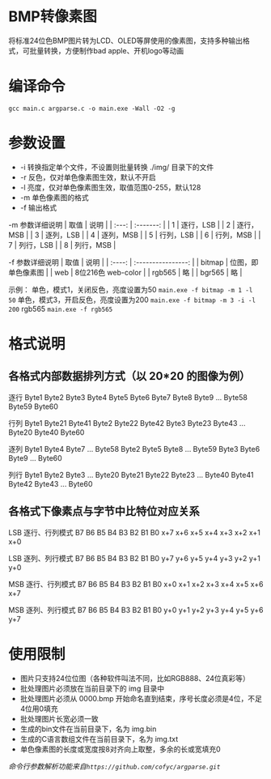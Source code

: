 # BMP转像素图
将标准24位色BMP图片转为LCD、OLED等屏使用的像素图，支持多种输出格式，可批量转换，方便制作bad apple、开机logo等动画

# 编译命令
`gcc main.c argparse.c -o main.exe -Wall -O2 -g`

# 参数设置
* -i 转换指定单个文件，不设置则批量转换 ./img/ 目录下的文件
* -r 反色，仅对单色像素图生效，默认不开启
* -l 亮度，仅对单色像素图生效，取值范围0-255，默认128
* -m 单色像素图的格式
* -f 输出格式

-m 参数详细说明
| 取值  |   说明    |
| :---: | :-------: |
|   1   | 逐行，LSB |
|   2   | 逐行，MSB |
|   3   | 逐列，LSB |
|   4   | 逐列，MSB |
|   5   | 行列，LSB |
|   6   | 行列，MSB |
|   7   | 列行，LSB |
|   8   | 列行，MSB |

-f 参数详细说明
|  取值  |        说明        |
| :----: | :----------------: |
| bitmap | 位图，即单色像素图 |
|  web   | 8位216色 web-color |
| rgb565 |         略         |
| bgr565 |         略         |

示例：
单色，模式1，关闭反色，亮度设置为50 `main.exe -f bitmap -m 1 -l 50`
单色，模式3，开启反色，亮度设置为200 `main.exe -f bitmap -m 3 -i -l 200`
rgb565 `main.exe -f rgb565`

# 格式说明

## 各格式内部数据排列方式（以 20*20 的图像为例）
逐行
Byte1    Byte2    Byte3
Byte4    Byte5    Byte6
Byte7    Byte8    Byte9
...
Byte58   Byte59   Byte60

行列
Byte1    Byte21    Byte41
Byte2    Byte22    Byte42
Byte3    Byte23    Byte43
...
Byte20   Byte40    Byte60

逐列
Byte1    Byte4    Byte7  ...  Byte58
Byte2    Byte5    Byte8  ...  Byte59
Byte3    Byte6    Byte9  ...  Byte60

列行
Byte1    Byte2    Byte3   ...  Byte20
Byte21   Byte22   Byte23  ...  Byte40
Byte41   Byte42   Byte43  ...  Byte60

## 各格式下像素点与字节中比特位对应关系
LSB 逐行、行列模式
B7  B6  B5  B4  B3  B2  B1  B0
x+7 x+6 x+5 x+4 x+3 x+2 x+1 x+0

LSB 逐列、列行模式
B7  B6  B5  B4  B3  B2  B1  B0
y+7 y+6 y+5 y+4 y+3 y+2 y+1 y+0

MSB 逐行、行列模式
B7  B6  B5  B4  B3  B2  B1  B0
x+0 x+1 x+2 x+3 x+4 x+5 x+6 x+7

MSB 逐列、列行模式
B7  B6  B5  B4  B3  B2  B1  B0
y+0 y+1 y+2 y+3 y+4 y+5 y+6 y+7

# 使用限制
* 图片只支持24位位图（各种软件叫法不同，比如RGB888、24位真彩等）
* 批处理图片必须放在当前目录下的 img 目录中
* 批处理图片必须从 0000.bmp 开始命名直到结束，序号长度必须是4位，不足4位用0填充
* 批处理图片长宽必须一致
* 生成的bin文件在当前目录下，名为 img.bin
* 生成的C语言数组文件在当前目录下，名为 img.txt
* 单色像素图的长度或宽度按8对齐向上取整，多余的长或宽填充0

*命令行参数解析功能来自`https://github.com/cofyc/argparse.git`*
